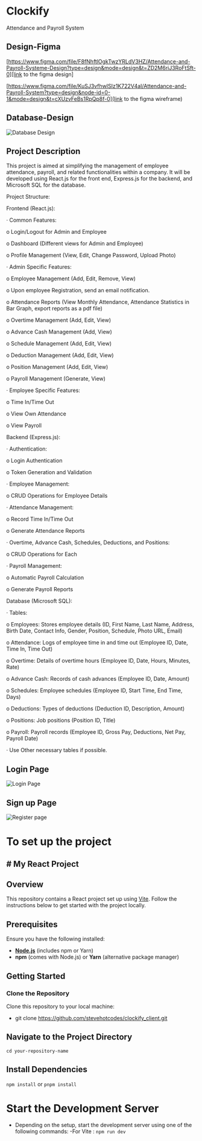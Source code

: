 # Clockify

Attendance and Payroll System 

## Design-Figma


[https://www.figma.com/file/F8fNhftlOgkTwzYRLdV3HZ/Attendance-and-Payroll-Systeme-Design?type=design&mode=design&t=ZD2M6riJ3RoFtSft-0][link to the figma design]



[https://www.figma.com/file/KuSJ3vfhwlSIz1K722V4aI/Attendance-and-Payroll-System?type=design&node-id=0-1&mode=design&t=cXUzvFeBs1RpQp8f-0](link to the figma wireframe)


## Database-Design

![Database Design](src/assets/drawSQL-image-export-2024-03-19.png)

## Project Description
This project is aimed at simplifying the management of employee attendance, payroll, and related functionalities within a company. It will be developed using React.js for the front end, Express.js for the backend, and Microsoft SQL for the database.

Project Structure:

Frontend (React.js):

· Common Features:

o Login/Logout for Admin and Employee

o Dashboard (Different views for Admin and Employee)

o Profile Management (View, Edit, Change Password, Upload Photo)

· Admin Specific Features:

o Employee Management (Add, Edit, Remove, View)

o Upon employee Registration, send an email notification.

o Attendance Reports (View Monthly Attendance, Attendance Statistics in Bar Graph, export reports as a pdf file)

o Overtime Management (Add, Edit, View)

o Advance Cash Management (Add, View)

o Schedule Management (Add, Edit, View)

o Deduction Management (Add, Edit, View)

o Position Management (Add, Edit, View)

o Payroll Management (Generate, View)

· Employee Specific Features:

o Time In/Time Out

o View Own Attendance

o View Payroll

Backend (Express.js):

· Authentication:

o Login Authentication

o Token Generation and Validation

· Employee Management:

o CRUD Operations for Employee Details

· Attendance Management:

o Record Time In/Time Out

o Generate Attendance Reports

· Overtime, Advance Cash, Schedules, Deductions, and Positions:

o CRUD Operations for Each

· Payroll Management:

o Automatic Payroll Calculation

o Generate Payroll Reports

Database (Microsoft SQL):

· Tables:

o Employees: Stores employee details (ID, First Name, Last Name, Address, Birth Date, Contact Info, Gender, Position, Schedule, Photo URL, Email)

o Attendance: Logs of employee time in and time out (Employee ID, Date, Time In, Time Out)

o Overtime: Details of overtime hours (Employee ID, Date, Hours, Minutes, Rate)

o Advance Cash: Records of cash advances (Employee ID, Date, Amount)

o Schedules: Employee schedules (Employee ID, Start Time, End Time, Days)

o Deductions: Types of deductions (Deduction ID, Description, Amount)

o Positions: Job positions (Position ID, Title)

o Payroll: Payroll records (Employee ID, Gross Pay, Deductions, Net Pay, Payroll Date)

· Use Other necessary tables if possible.
## Login Page
![Login Page](<src/assets/Screenshot 2024-03-19 170823.png>)
## Sign up Page 
![Register page](<src/assets/Screenshot 2024-03-19 171204.png>)

# To set up the project

## # My React Project

## Overview

This repository contains a React project set up using [Vite](https://vitejs.dev/). Follow the instructions below to get started with the project locally.

## Prerequisites

Ensure you have the following installed:

- **[Node.js](https://nodejs.org/)** (includes npm or Yarn)
- **npm** (comes with Node.js) or **Yarn** (alternative package manager)

## Getting Started

### Clone the Repository

Clone this repository to your local machine:

- git clone https://github.com/stevehotcodes/clockify_client.git

## Navigate to the Project Directory
`cd your-repository-name`

## Install Dependencies
`npm install` or `pnpm install`

# Start the Development Server

- Depending on the setup, start the development server using one of the following commands:
-For Vite :
 `npm run dev`









